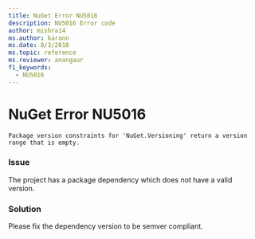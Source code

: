 ```yaml
---
title: NuGet Error NU5016
description: NU5016 Error code
author: mishra14
ms.author: karann
ms.date: 8/3/2018
ms.topic: reference
ms.reviewer: anangaur
f1_keywords: 
  - NU5016
---
```


# NuGet Error NU5016
```
Package version constraints for 'NuGet.Versioning' return a version range that is empty.
```

### Issue

The project has a package dependency which does not have a valid version.


### Solution

Please fix the dependency version to be semver compliant.

